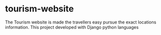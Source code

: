 # tourism-website
The Tourism website is made the travellers easy pursue the exact locations information. This project developed with Django python languages
